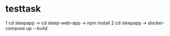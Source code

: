 # testtask

1 cd sleepapp -> cd sleep-web-app -> npm install
2 cd sleepapp -> docker-compose up --build
